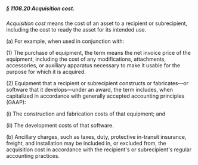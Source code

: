 ##### § 1108.20 Acquisition cost. #####

*Acquisition cost* means the cost of an asset to a recipient or subrecipient, including the cost to ready the asset for its intended use.

(a) For example, when used in conjunction with:

(1) The purchase of equipment, the term means the net invoice price of the equipment, including the cost of any modifications, attachments, accessories, or auxiliary apparatus necessary to make it usable for the purpose for which it is acquired.

(2) Equipment that a recipient or subrecipient constructs or fabricates—or software that it develops—under an award, the term includes, when capitalized in accordance with generally accepted accounting principles (GAAP):

(i) The construction and fabrication costs of that equipment; and

(ii) The development costs of that software.

(b) Ancillary charges, such as taxes, duty, protective in-transit insurance, freight, and installation may be included in, or excluded from, the acquisition cost in accordance with the recipient's or subrecipient's regular accounting practices.